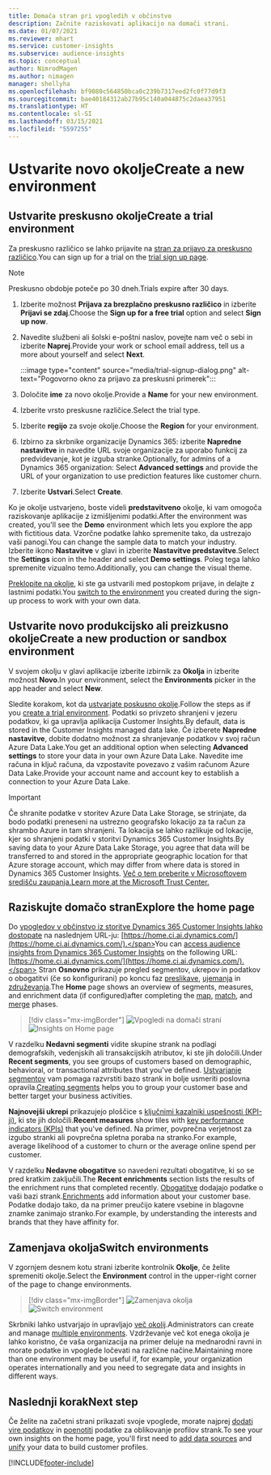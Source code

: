 ```yaml
---
title: Domača stran pri vpogledih v občinstvo
description: Začnite raziskovati aplikacijo na domači strani.
ms.date: 01/07/2021
ms.reviewer: mhart
ms.service: customer-insights
ms.subservice: audience-insights
ms.topic: conceptual
author: NimrodMagen
ms.author: nimagen
manager: shellyha
ms.openlocfilehash: bf9080c564850bca0c239b7317eed2fc0f77d9f3
ms.sourcegitcommit: bae40184312ab27b95c140a044875c2daea37951
ms.translationtype: HT
ms.contentlocale: sl-SI
ms.lasthandoff: 03/15/2021
ms.locfileid: "5597255"
---
```

# <a name="create-a-new-environment"></a><span data-ttu-id="8358e-103">Ustvarite novo okolje</span><span class="sxs-lookup"><span data-stu-id="8358e-103">Create a new environment</span></span>

## <a name="create-a-trial-environment"></a><span data-ttu-id="8358e-104">Ustvarite preskusno okolje</span><span class="sxs-lookup"><span data-stu-id="8358e-104">Create a trial environment</span></span>

<span data-ttu-id="8358e-105">Za preskusno različico se lahko prijavite na [stran za prijavo za preskusno različico](https://dynamics.microsoft.com/get-started/free-trial/?appname=customerinsights).</span><span class="sxs-lookup"><span data-stu-id="8358e-105">You can sign up for a trial on the [trial sign up page](https://dynamics.microsoft.com/get-started/free-trial/?appname=customerinsights).</span></span> 

> [!NOTE]
> <span data-ttu-id="8358e-106">Preskusno obdobje poteče po 30 dneh.</span><span class="sxs-lookup"><span data-stu-id="8358e-106">Trials expire after 30 days.</span></span>

1. <span data-ttu-id="8358e-107">Izberite možnost **Prijava za brezplačno preskusno različico** in izberite **Prijavi se zdaj**.</span><span class="sxs-lookup"><span data-stu-id="8358e-107">Choose the **Sign up for a free trial** option and select **Sign up now**.</span></span>

1. <span data-ttu-id="8358e-108">Navedite službeni ali šolski e-poštni naslov, povejte nam več o sebi in izberite **Naprej**.</span><span class="sxs-lookup"><span data-stu-id="8358e-108">Provide your work or school email address, tell us a more about yourself and select **Next**.</span></span>

   :::image type="content" source="media/trial-signup-dialog.png" alt-text="Pogovorno okno za prijavo za preskusni primerek":::

1. <span data-ttu-id="8358e-110">Določite **ime** za novo okolje.</span><span class="sxs-lookup"><span data-stu-id="8358e-110">Provide a **Name** for your new environment.</span></span> 

1. <span data-ttu-id="8358e-111">Izberite vrsto preskusne različice.</span><span class="sxs-lookup"><span data-stu-id="8358e-111">Select the trial type.</span></span>

1. <span data-ttu-id="8358e-112">Izberite **regijo** za svoje okolje.</span><span class="sxs-lookup"><span data-stu-id="8358e-112">Choose the **Region** for your environment.</span></span>

1. <span data-ttu-id="8358e-113">Izbirno za skrbnike organizacije Dynamics 365: izberite **Napredne nastavitve** in navedite URL svoje organizacije za uporabo funkcij za predvidevanje, kot je izguba stranke.</span><span class="sxs-lookup"><span data-stu-id="8358e-113">Optionally, for admins of a Dynamics 365 organization: Select **Advanced settings** and provide the URL of your organization to use prediction features like customer churn.</span></span>

1. <span data-ttu-id="8358e-114">Izberite **Ustvari**.</span><span class="sxs-lookup"><span data-stu-id="8358e-114">Select **Create**.</span></span> 

<span data-ttu-id="8358e-115">Ko je okolje ustvarjeno, boste videli **predstavitveno** okolje, ki vam omogoča raziskovanje aplikacije z izmišljenimi podatki.</span><span class="sxs-lookup"><span data-stu-id="8358e-115">After the environment was created, you'll see the **Demo** environment which lets you explore the app with fictitious data.</span></span> <span data-ttu-id="8358e-116">Vzorčne podatke lahko spremenite tako, da ustrezajo vaši panogi.</span><span class="sxs-lookup"><span data-stu-id="8358e-116">You can change the sample data to match your industry.</span></span> <span data-ttu-id="8358e-117">Izberite ikono **Nastavitve** v glavi in izberite **Nastavitve predstavitve**.</span><span class="sxs-lookup"><span data-stu-id="8358e-117">Select the **Settings** icon in the header and select **Demo settings**.</span></span> <span data-ttu-id="8358e-118">Poleg tega lahko spremenite vizualno temo.</span><span class="sxs-lookup"><span data-stu-id="8358e-118">Additionally, you can change the visual theme.</span></span> 

<span data-ttu-id="8358e-119">[Preklopite na okolje](#switch-environments), ki ste ga ustvarili med postopkom prijave, in delajte z lastnimi podatki.</span><span class="sxs-lookup"><span data-stu-id="8358e-119">You [switch to the environment](#switch-environments) you created during the sign-up process to work with your own data.</span></span>

## <a name="create-a-new-production-or-sandbox-environment"></a><span data-ttu-id="8358e-120">Ustvarite novo produkcijsko ali preizkusno okolje</span><span class="sxs-lookup"><span data-stu-id="8358e-120">Create a new production or sandbox environment</span></span>

<span data-ttu-id="8358e-121">V svojem okolju v glavi aplikacije izberite izbirnik za **Okolja** in izberite možnost **Novo**.</span><span class="sxs-lookup"><span data-stu-id="8358e-121">In your environment, select the **Environments** picker in the app header and select **New**.</span></span>

<span data-ttu-id="8358e-122">Sledite korakom, kot da [ustvarjate poskusno okolje](#create-a-trial-environment).</span><span class="sxs-lookup"><span data-stu-id="8358e-122">Follow the steps as if you [create a trial environment](#create-a-trial-environment).</span></span> <span data-ttu-id="8358e-123">Podatki so privzeto shranjeni v jezeru podatkov, ki ga upravlja aplikacija Customer Insights.</span><span class="sxs-lookup"><span data-stu-id="8358e-123">By default, data is stored in the Customer Insights managed data lake.</span></span> <span data-ttu-id="8358e-124">Če izberete **Napredne nastavitve**, dobite dodatno možnost za shranjevanje podatkov v svoj račun Azure Data Lake.</span><span class="sxs-lookup"><span data-stu-id="8358e-124">You get an additional option when selecting **Advanced settings** to store your data in your own Azure Data Lake.</span></span> <span data-ttu-id="8358e-125">Navedite ime računa in ključ računa, da vzpostavite povezavo z vašim računom Azure Data Lake.</span><span class="sxs-lookup"><span data-stu-id="8358e-125">Provide your account name and account key to establish a connection to your Azure Data Lake.</span></span> 

> [!IMPORTANT]
> <span data-ttu-id="8358e-126">Če shranite podatke v storitev Azure Data Lake Storage, se strinjate, da bodo podatki preneseni na ustrezno geografsko lokacijo za ta račun za shrambo Azure in tam shranjeni. Ta lokacija se lahko razlikuje od lokacije, kjer so shranjeni podatki v storitvi Dynamics 365 Customer Insights.</span><span class="sxs-lookup"><span data-stu-id="8358e-126">By saving data to your Azure Data Lake Storage, you agree that data will be transferred to and stored in the appropriate geographic location for that Azure storage account, which may differ from where data is stored in Dynamics 365 Customer Insights.</span></span> [<span data-ttu-id="8358e-127">Več o tem preberite v Microsoftovem središču zaupanja.</span><span class="sxs-lookup"><span data-stu-id="8358e-127">Learn more at the Microsoft Trust Center.</span></span>](https://www.microsoft.com/trust-center)

## <a name="explore-the-home-page"></a><span data-ttu-id="8358e-128">Raziskujte domačo stran</span><span class="sxs-lookup"><span data-stu-id="8358e-128">Explore the home page</span></span>

<span data-ttu-id="8358e-129">Do [vpogledov v občinstvo iz storitve Dynamics 365 Customer Insights lahko dostopate](https://home.ci.ai.dynamics.com/) na naslednjem URL-ju: [https://home.ci.ai.dynamics.com/](https://home.ci.ai.dynamics.com/).</span><span class="sxs-lookup"><span data-stu-id="8358e-129">You can [access audience insights from Dynamics 365 Customer Insights](https://home.ci.ai.dynamics.com/) on the following URL: [https://home.ci.ai.dynamics.com/](https://home.ci.ai.dynamics.com/).</span></span>
<span data-ttu-id="8358e-130">Stran **Osnovno** prikazuje pregled segmentov, ukrepov in podatkov o obogatitvi (če so konfigurirani) po koncu faz [preslikave](map-entities.md), [ujemanja](match-entities.md) in [združevanja](merge-entities.md).</span><span class="sxs-lookup"><span data-stu-id="8358e-130">The **Home** page shows an overview of segments, measures, and enrichment data (if configured)after completing the [map](map-entities.md), [match](match-entities.md), and [merge](merge-entities.md) phases.</span></span>

> [!div class="mx-imgBorder"] 
> <span data-ttu-id="8358e-131">![Vpogledi na domači strani](media/home-page-insights.png "Vpogledi na domači strani")</span><span class="sxs-lookup"><span data-stu-id="8358e-131">![Insights on Home page](media/home-page-insights.png "Insights on Home page")</span></span>

<span data-ttu-id="8358e-132">V razdelku **Nedavni segmenti** vidite skupine strank na podlagi demografskih, vedenjskih ali transakcijskih atributov, ki ste jih določili.</span><span class="sxs-lookup"><span data-stu-id="8358e-132">Under **Recent segments**, you see groups of customers based on demographic, behavioral, or transactional attributes that you've defined.</span></span> <span data-ttu-id="8358e-133">[Ustvarjanje segmentov](segments.md) vam pomaga razvrstiti bazo strank in bolje usmeriti poslovna opravila.</span><span class="sxs-lookup"><span data-stu-id="8358e-133">[Creating segments](segments.md) helps you to group your customer base and better target your business activities.</span></span>

<span data-ttu-id="8358e-134">**Najnovejši ukrepi** prikazujejo ploščice s [ključnimi kazalniki uspešnosti (KPI-ji)](measures.md), ki ste jih določili.</span><span class="sxs-lookup"><span data-stu-id="8358e-134">**Recent measures** show tiles with [key performance indicators (KPIs)](measures.md) that you've defined.</span></span> <span data-ttu-id="8358e-135">Na primer, povprečna verjetnost za izgubo stranki ali povprečna spletna poraba na stranko.</span><span class="sxs-lookup"><span data-stu-id="8358e-135">For example, average likelihood of a customer to churn or the average online spend per customer.</span></span>

<span data-ttu-id="8358e-136">V razdelku **Nedavne obogatitve** so navedeni rezultati obogatitve, ki so se pred kratkim zaključili.</span><span class="sxs-lookup"><span data-stu-id="8358e-136">The **Recent enrichments** section lists the results of the enrichment runs that completed recently.</span></span> <span data-ttu-id="8358e-137">[Obogatitve](enrichment-hub.md) dodajajo podatke o vaši bazi strank.</span><span class="sxs-lookup"><span data-stu-id="8358e-137">[Enrichments](enrichment-hub.md) add information about your customer base.</span></span> <span data-ttu-id="8358e-138">Podatke dodajo tako, da na primer preučijo katere vsebine in blagovne znamke zanimajo stranko.</span><span class="sxs-lookup"><span data-stu-id="8358e-138">For example, by understanding the interests and brands that they have affinity for.</span></span>

## <a name="switch-environments"></a><span data-ttu-id="8358e-139">Zamenjava okolja</span><span class="sxs-lookup"><span data-stu-id="8358e-139">Switch environments</span></span>

<span data-ttu-id="8358e-140">V zgornjem desnem kotu strani izberite kontrolnik **Okolje**, če želite spremeniti okolje.</span><span class="sxs-lookup"><span data-stu-id="8358e-140">Select the **Environment** control in the upper-right corner of the page to change environments.</span></span>

> [!div class="mx-imgBorder"] 
> <span data-ttu-id="8358e-141">![Zamenjava okolja](media/home-page-environment-switcher.png "Zamenjava okolja")</span><span class="sxs-lookup"><span data-stu-id="8358e-141">![Switch environment](media/home-page-environment-switcher.png "Switch environment")</span></span>

<span data-ttu-id="8358e-142">Skrbniki lahko ustvarjajo in upravljajo [več okolij](manage-environments.md).</span><span class="sxs-lookup"><span data-stu-id="8358e-142">Administrators can create and manage [multiple environments](manage-environments.md).</span></span> <span data-ttu-id="8358e-143">Vzdrževanje več kot enega okolja je lahko koristno, če vaša organizacija na primer deluje na mednarodni ravni in morate podatke in vpoglede ločevati na različne načine.</span><span class="sxs-lookup"><span data-stu-id="8358e-143">Maintaining more than one environment may be useful if, for example, your organization operates internationally and you need to segregate data and insights in different ways.</span></span>

## <a name="next-step"></a><span data-ttu-id="8358e-144">Naslednji korak</span><span class="sxs-lookup"><span data-stu-id="8358e-144">Next step</span></span>

<span data-ttu-id="8358e-145">Če želite na začetni strani prikazati svoje vpoglede, morate najprej [dodati vire podatkov](data-sources.md) in [poenotiti](data-unification.md) podatke za oblikovanje profilov strank.</span><span class="sxs-lookup"><span data-stu-id="8358e-145">To see your own insights on the home page, you'll first need to [add data sources](data-sources.md) and [unify](data-unification.md) your data to build customer profiles.</span></span>


[!INCLUDE[footer-include](../includes/footer-banner.md)]